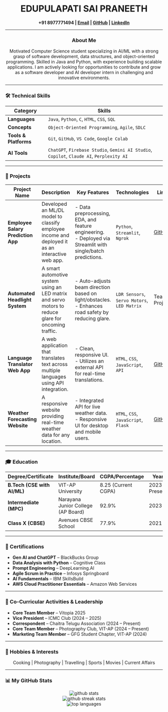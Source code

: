 <div align="center">
  <h1>EDUPULAPATI SAI PRANEETH</h1>
  <p>
    <strong>+91 8977771494 | <a href="mailto:[YOUR_EMAIL]">Email</a> | <a href="[YOUR_GITHUB_URL]" target="_blank">GitHub</a> | <a href="[YOUR_LINKEDIN_URL]" target="_blank">LinkedIn</a></strong>
  </p>
</div>

---

### <p align="center">About Me</p>

<p align="center">
  Motivated Computer Science student specializing in AI/ML with a strong grasp of software development, data structures, and object-oriented programming. Skilled in Java and Python, with experience building scalable applications. I am actively looking for opportunities to contribute and grow as a software developer and AI developer intern in challenging and innovative environments.
</p>

---

### 🛠️ Technical Skills

| Category          | Skills                                                                                    |
|-------------------|-------------------------------------------------------------------------------------------|
| **Languages**     | `Java`, `Python`, `C`, `HTML`, `CSS`, `SQL`                                                   |
| **Concepts**      | `Object-Oriented Programming`, `Agile`, `SDLC`                                              |
| **Tools & Platforms** | `Git`, `GitHub`, `VS Code`, `Google Colab`                                                |
| **AI Tools**      | `ChatGPT`, `Firebase Studio`, `Gemini AI Studio`, `Copilot`, `Claude AI`, `Perplexity AI`    |

---

### 🚀 Projects

| Project Name                        | Description                                                                                             | Key Features                                                                                                 | Technologies                             | Link                               |
|-------------------------------------|---------------------------------------------------------------------------------------------------------|--------------------------------------------------------------------------------------------------------------|------------------------------------------|------------------------------------|
| **Employee Salary Prediction App**  | Developed an ML/DL model to classify employee income and deployed it as an interactive web app.         | - Data preprocessing, EDA, and feature engineering. <br/> - Deployed via Streamlit with single/batch predictions. | `Python`, `Streamlit`, `Ngrok`           | [GitHub]([LINK_TO_YOUR_REPO])      |
| **Automated Headlight System**      | A smart automotive system using an LED matrix and servo motors to reduce glare for oncoming traffic.      | - Auto-adjusts beam direction based on light/obstacles. <br/> - Enhances road safety by reducing glare.         | `LDR Sensors`, `Servo Motors`, `LED Matrix` | Team Project                       |
| **Language Translator Web App**     | A web application that translates text across multiple languages using API integration.                   | - Clean, responsive UI. <br/> - Utilizes an external API for real-time translations.                          | `HTML`, `CSS`, `JavaScript`, `API`       | [GitHub]([LINK_TO_YOUR_REPO])      |
| **Weather Forecasting Website**     | A responsive website providing real-time weather data for any location.                                 | - Integrated API for live weather data. <br/> - Responsive UI for desktop and mobile users.                   | `HTML`, `CSS`, `JavaScript`, `Flask`     | [GitHub]([LINK_TO_YOUR_REPO])      |

---

### 🎓 Education

| Degree/Certificate      | Institute/Board                          | CGPA/Percentage      | Year          |
|-------------------------|------------------------------------------|----------------------|---------------|
| **B.Tech (CSE with AI/ML)** | VIT-AP University                        | 8.25 (Current CGPA)  | 2023 – Present |
| **Intermediate (MPC)**  | Narayana Junior College (AP Board)       | 92.9%                | 2023          |
| **Class X (CBSE)**      | Avenues CBSE School                      | 77.9%                | 2021          |

---

### 📜 Certifications

- **Gen AI and ChatGPT** – BlackBucks Group
- **Data Analysis with Python** – Cognitive Class
- **Prompt Engineering** – DeepLearning.AI
- **Agile Scrum in Practice** – Infosys Springboard
- **AI Fundamentals** – IBM SkillsBuild
- **AWS Cloud Practitioner Essentials** – Amazon Web Services

---

### 🌟 Co-Curricular Activities & Leadership

- **Core Team Member** – Vitopia 2025
- **Vice President** – ICMC Club (2024 – 2025)
- **Correspondent** – Chaitra Telugu Association (2024 – Present)
- **Core Team Member** – Photography Club, VIT-AP (2024 – Present)
- **Marketing Team Member** – GFG Student Chapter, VIT-AP (2024)

---

### 🎨 Hobbies & Interests

<p align="center">
Cooking | Photography | Travelling | Sports | Movies | Current Affairs
</p>

---

### 📊 My GitHub Stats

<p align="center">
  <img src="https://github-readme-stats.vercel.app/api?username=[SaiPraneeth-E]&show_icons=true&theme=tokyonight&rank_icon=github" alt="github stats" />
  <br/>
  <img src="https://github-readme-streak-stats.herokuapp.com/?user=[SaiPraneeth-E]&theme=tokyonight" alt="github streak stats" />
  <br/>
  <img src="https://github-readme-stats.vercel.app/api/top-langs/?username=[SaiPraneeth-E]&layout=compact&theme=tokyonight" alt="top languages" />
</p>
